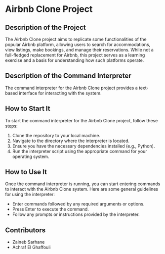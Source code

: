 # Airbnb Clone Project

## Description of the Project

The Airbnb Clone project aims to replicate some functionalities of the popular Airbnb platform, allowing users to search for accommodations, view listings, make bookings, and manage their reservations. While not a full-fledged replacement for Airbnb, this project serves as a learning exercise and a basis for understanding how such platforms operate.

## Description of the Command Interpreter

The command interpreter for the Airbnb Clone project provides a text-based interface for interacting with the system.

## How to Start It

To start the command interpreter for the Airbnb Clone project, follow these steps:

1. Clone the repository to your local machine.
2. Navigate to the directory where the interpreter is located.
3. Ensure you have the necessary dependencies installed (e.g., Python).
4. Run the interpreter script using the appropriate command for your operating system.

## How to Use It

Once the command interpreter is running, you can start entering commands to interact with the Airbnb Clone system. Here are some general guidelines for using the interpreter:

- Enter commands followed by any required arguments or options.
- Press Enter to execute the command.
- Follow any prompts or instructions provided by the interpreter.

## Contributors

- Zaineb Sarhane
- Achraf El Ghaffouli